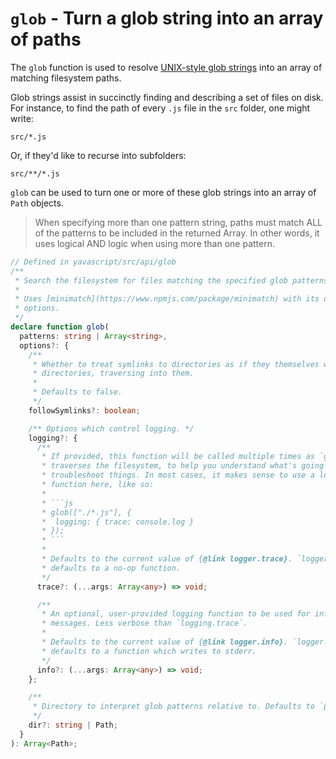 # `glob` - Turn a glob string into an array of paths

The `glob` function is used to resolve [UNIX-style glob strings][man-glob-7] into an array of matching filesystem paths.

Glob strings assist in succinctly finding and describing a set of files on disk. For instance, to find the path of every `.js` file in the `src` folder, one might write:

```
src/*.js
```

Or, if they'd like to recurse into subfolders:

```
src/**/*.js
```

`glob` can be used to turn one or more of these glob strings into an array of `Path` objects.

> When specifying more than one pattern string, paths must match ALL of the patterns to be included in the returned Array. In other words, it uses logical AND logic when using more than one pattern.

````ts
// Defined in yavascript/src/api/glob
/**
 * Search the filesystem for files matching the specified glob patterns.
 *
 * Uses [minimatch](https://www.npmjs.com/package/minimatch) with its default
 * options.
 */
declare function glob(
  patterns: string | Array<string>,
  options?: {
    /**
     * Whether to treat symlinks to directories as if they themselves were
     * directories, traversing into them.
     *
     * Defaults to false.
     */
    followSymlinks?: boolean;

    /** Options which control logging. */
    logging?: {
      /**
       * If provided, this function will be called multiple times as `glob`
       * traverses the filesystem, to help you understand what's going on and/or
       * troubleshoot things. In most cases, it makes sense to use a logging
       * function here, like so:
       *
       * ```js
       * glob(["./*.js"], {
       *  logging: { trace: console.log }
       * });
       * ```
       *
       * Defaults to the current value of {@link logger.trace}. `logger.trace`
       * defaults to a no-op function.
       */
      trace?: (...args: Array<any>) => void;

      /**
       * An optional, user-provided logging function to be used for informational
       * messages. Less verbose than `logging.trace`.
       *
       * Defaults to the current value of {@link logger.info}. `logger.info`
       * defaults to a function which writes to stderr.
       */
      info?: (...args: Array<any>) => void;
    };

    /**
     * Directory to interpret glob patterns relative to. Defaults to `pwd()`.
     */
    dir?: string | Path;
  }
): Array<Path>;
````

[man-glob-7]: https://man7.org/linux/man-pages/man7/glob.7.html
